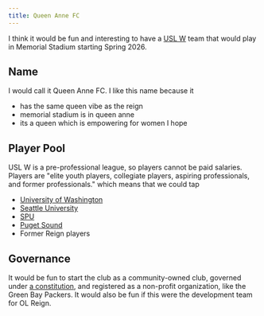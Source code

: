 ```yaml
---
title: Queen Anne FC
---
```


I think it would be fun and interesting to have a [USL W](https://www.uslwleague.com/) team that would play in Memorial Stadium starting Spring 2026.

## Name

I would call it Queen Anne FC. I like this name because it

- has the same queen vibe as the reign
- memorial stadium is in queen anne
- its a queen which is empowering for women I hope

## Player Pool

USL W is a pre-professional league, so players cannot be paid salaries. Players are "elite youth players, collegiate players, aspiring professionals, and former professionals." which means that we could tap

- [University of Washington](https://gohuskies.com/sports/womens-soccer)
- [Seattle University](https://goseattleu.com/sports/womens-soccer)
- [SPU](https://spufalcons.com/sports/womens-soccer)
- [Puget Sound](https://loggerathletics.com/sports/womens-soccer)
- Former Reign players

## Governance

It would be fun to start the club as a community-owned club, governed under [a constitution](https://thedonstrust.org/constitution/), and registered as a non-profit organization, like the Green Bay Packers. It would also be fun if this were the development team for OL Reign.
